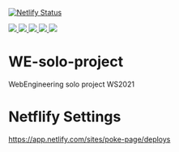 [![Netlify Status](https://api.netlify.com/api/v1/badges/9c4a7947-c5d0-4a3f-a283-e3f1b8be48aa/deploy-status)](https://poke-page.netlify.app)
<p>
  <a href="https://deitsch.github.io/WE-solo-project/_lighthouse/_.report.html">
    <img src="https://deitsch.github.io/WE-solo-projectZ_lighthouse/_.performance.svg" />
    <img src="https://deitsch.github.io/WE-solo-project/_lighthouse/_.accessibility.svg" />
    <img src="https://deitsch.github.io/WE-solo-project/_lighthouse/_.best-practices.svg" />
    <img src="https://deitsch.github.io/WE-solo-project/_lighthouse/_.seo.svg" />
    <img src="https://deitsch.github.io/WE-solo-project/_lighthouse/_.pwa.svg" />
  </a>
</p>

# WE-solo-project
WebEngineering solo project WS2021

# Netflify Settings
https://app.netlify.com/sites/poke-page/deploys
